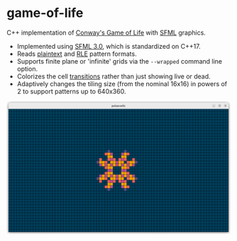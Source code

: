 # game-of-life
C++ implementation of [Conway's Game of Life](https://conwaylife.com/wiki/Conway%27s_Game_of_Life) with [SFML](https://www.sfml-dev.org/index.php) graphics.

- Implemented using [SFML 3.0](https://github.com/SFML/SFML), which is standardized on C++17.
- Reads [plaintext](https://conwaylife.com/wiki/Plaintext) and [RLE](https://conwaylife.com/wiki/Run_Length_Encoded) pattern formats.
- Supports finite plane or 'infinite' grids via the `--wrapped` command line option.
- Colorizes the cell [transitions](https://en.wikipedia.org/wiki/Conway%27s_Game_of_Life) rather than just showing live or dead.
- Adaptively changes the tiling size (from the nominal 16x16) in powers of 2 to support patterns up to 640x360.

![Colorized Pulsar pattern](pulsar.png "Colorized pulsar")
